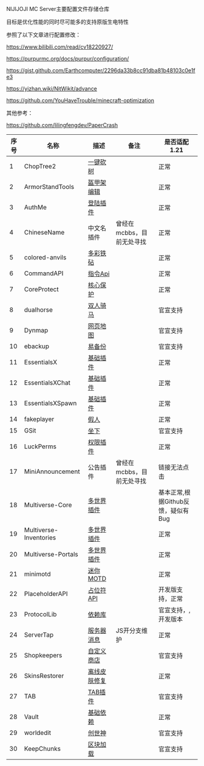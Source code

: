 NIJIJOJI MC Server主要配置文件存储仓库

目标是优化性能的同时尽可能多的支持原版生电特性

参照了以下文章进行配置修改：

https://www.bilibili.com/read/cv18220927/

https://purpurmc.org/docs/purpur/configuration/

https://gist.github.com/Earthcomputer/2296da33b8cc91dba81b48103c0e1fe3

https://yizhan.wiki/NitWikit/advance

https://github.com/YouHaveTrouble/minecraft-optimization

其他参考：

https://github.com/lilingfengdev/PaperCrash


| 序号 | 名称                   | 描述                                                                     | 备注                      | 是否适配1.21                                     |
| ---- | ---------------------- | ------------------------------------------------------------------------ | ------------------------- | ------------------------------------------------ |
| 1    | ChopTree2              | [一键砍树](https://www.spigotmc.org/resources/choptree2.67585/)          |                           | 正常                                             |
| 2    | ArmorStandTools        | [盔甲架编辑](https://www.spigotmc.org/resources/armor-stand-tools.2237/) |                           | 正常                                             |
| 3    | AuthMe                 | [登陆插件](https://www.spigotmc.org/resources/authmereloaded.6269/)                                                     |                           | 正常                                             |
| 4    | ChineseName            | 中文名插件                                                               | 曾经在mcbbs，目前无处寻找 | 正常                                             |
| 5    | colored-anvils         | [多彩铁砧](https://www.spigotmc.org/resources/coloredanvils.2216/)       |                           | 正常                                             |
| 6    | CommandAPI             | [指令Api](https://www.spigotmc.org/resources/api-commandapi-1-16-5-1-21.62353/)                                                                  |                           | 正常                                             |
| 7    | CoreProtect            | [核心保护](https://modrinth.com/plugin/coreprotect)                                                                 |                           | 正常 |
| 8    | dualhorse              | [双人骑马](https://www.spigotmc.org/resources/dualhorse.99663/updates)                                                                 |                           | 官宣支持                                         |
| 9    | Dynmap                 | [网页地图](https://modrinth.com/plugin/dynmap/versions?l=paper&l=spigot)                                                                 |                           | 官宣支持                                         |
| 10   | ebackup                | [易备份](https://www.spigotmc.org/resources/ebackup-simple-and-reliable-backups-for-your-server-supports-ftp-sftp.69917/)                                                                   |                           | 官宣支持                                         |
| 11   | EssentialsX            | [基础插件](https://www.spigotmc.org/resources/essentialsx.9089/)                                                                 |                           | 正常                                             |
| 12   | EssentialsXChat        | [基础插件](https://www.spigotmc.org/resources/essentialsx.9089/)                                                                 |                           | 正常                                             |
| 13   | EssentialsXSpawn       | [基础插件](https://www.spigotmc.org/resources/essentialsx.9089/)                                                                 |                           | 正常                                             |
| 14   | fakeplayer             | [假人](https://github.com/tanyaofei/minecraft-fakeplayer)                                                                     |                           | 正常                                             |
| 15   | GSit                   | [坐下](https://www.spigotmc.org/resources/gsit-modern-sit-seat-and-chair-lay-and-crawl-plugin-1-16-1-21.62325)                                                                     |                           | 官宣支持                                         |
| 16   | LuckPerms              | [权限插件](https://www.spigotmc.org/resources/luckperms.28140/)                                                                 |                           | 正常                                             |
| 17   | MiniAnnouncement       | 公告插件                                                                 | 曾经在mcbbs，目前无处寻找 | 链接无法点击                                     |
| 18   | Multiverse-Core        | [多世界插件](https://modrinth.com/plugin/multiverse-core)                                                               |                           | 基本正常,根据Github反馈，疑似有Bug               |
| 19   | Multiverse-Inventories | [多世界插件](https://modrinth.com/plugin/multiverse-core)                                                               |                           | 正常                                             |
| 20   | Multiverse-Portals     | [多世界插件](https://modrinth.com/plugin/multiverse-core)                                                               |                           | 正常                                             |
| 21   | minimotd               | [迷你MOTD](https://modrinth.com/plugin/minimotd/versions?l=paper&g=1.21)                                                                 |                           | 正常                                             |
| 22   | PlaceholderAPI         | [占位符API](https://www.spigotmc.org/resources/placeholderapi.6245/)                                                                |                           | 开发版支持，正常                                 |
| 23   | ProtocolLib            | [依赖库](https://www.spigotmc.org/resources/protocollib.1997/)                                                                   |                           | 官宣支持，,开发版本                              |
| 24   | ServerTap              | [服务器消息](https://github.com/Jadlokin-Scarlet/servertap/releases)                                                               |JS开分支维护                           | 正常                                           |
| 25   | Shopkeepers            | [自定义商店](https://www.spigotmc.org/resources/shopkeepers.80756/)                                                               |                           | 官宣支持                                         |
| 26   | SkinsRestorer          | [离线皮肤修复](https://github.com/SkinsRestorer/SkinsRestorer/releases)                                                             |                           | 正常                                             |
| 27   | TAB                    | [TAB插件](https://github.com/NEZNAMY/TAB/releases)                                                                  |                           | 官宣支持                                         |
| 28   | Vault                  | [基础依赖](https://www.spigotmc.org/resources/vault.34315/)                                                                 |                           | 正常                                           |
| 29   | worldedit              | [创世神](https://dev.bukkit.org/projects/worldedit)                                                                   |                           | 官宣支持                                         |
| 30   | KeepChunks             | [区块加载](https://hangar.papermc.io/Geitenijs/KeepChunks)                                                                         |                           | 官宣支持                                                 |
